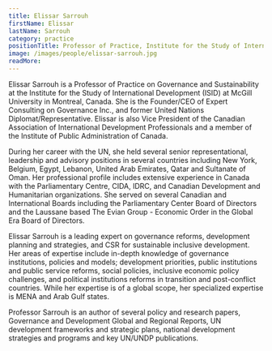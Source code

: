 ```yaml
---
title: Elissar Sarrouh
firstName: Elissar
lastName: Sarrouh
category: practice
positionTitle: Professor of Practice, Institute for the Study of International Development
image: /images/people/elissar-sarrouh.jpg
readMore: 
---
```


<p>Elissar Sarrouh is a Professor of Practice on Governance and Sustainability at the Institute for the Study of International Development (ISID) at McGill University in Montreal, Canada. She is the Founder/CEO of Expert Consulting on Governance Inc., and former United Nations Diplomat/Representative. Elissar is also Vice President of the Canadian Association of International Development Professionals and a member of the Institute of Public Administration of Canada.</p>

<p>During her career with the UN, she held several senior representational, leadership and advisory positions in several countries including New York, Belgium, Egypt, Lebanon, United Arab Emirates, Qatar and Sultanate of Oman.  Her professional profile includes extensive experience in Canada with the Parliamentary Centre, CIDA, IDRC, and Canadian Development and Humanitarian organizations. She served on several Canadian and International Boards including the Parliamentary Center Board of Directors and the Laussane based The Evian Group - Economic Order in the Global Era Board of Directors.</p>

<p>Elissar Sarrouh is a leading expert on governance reforms, development planning and strategies, and CSR for sustainable inclusive development.  Her areas of expertise include in-depth knowledge of governance institutions, policies and models; development priorities, public institutions and public service reforms, social policies, inclusive economic policy challenges, and political institutions reforms in transition and post-conflict countries. While her expertise is of a global scope, her specialized expertise is MENA and Arab Gulf states.</p>

<p>Professor Sarrouh is an author of several policy and research papers, Governance and Development Global and Regional Reports,  UN development frameworks and strategic plans, national development strategies and programs and key UN/UNDP publications.</p>

